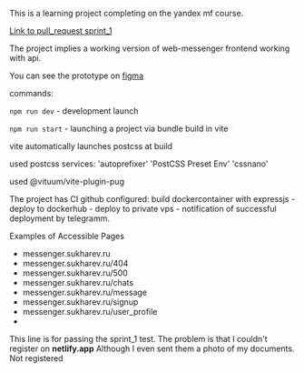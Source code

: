 This is a learning project completing on the yandex mf course.

[Link to pull_request sprint_1 ](https://github.com/Soliton80/middle.messenger.praktikum.yandex/pull/1)

The project implies a working version of web-messenger frontend working with api.

You can see the prototype on [figma](https://www.figma.com/file/8ILHuuVJqjuGU62jaCz49D/mf_messenger?type=design&node-id=0%3A1&mode=design&t=XvZ0MCTizXdJF4js-1)

commands:

`npm run dev` - development launch

`npm run start` - launching a project via bundle build in vite

vite automatically launches postcss at build

used postcss services: 'autoprefixer'  'PostCSS Preset Env' 'cssnano'

used @vituum/vite-plugin-pug

The project has CI github configured: build dockercontainer with expressjs - deploy to dockerhub - deploy to private vps - notification of successful deployment by telegramm.

Examples of Accessible Pages

* messenger.sukharev.ru
* messenger.sukharev.ru/404
* messenger.sukharev.ru/500
* messenger.sukharev.ru/chats
* messenger.sukharev.ru/message
* messenger.sukharev.ru/signup
* messenger.sukharev.ru/user_profile
*

This line is for passing the sprint_1 test. The problem is that I couldn't register on **netlify.app**
Although I even sent them a photo of my documents. Not registered
